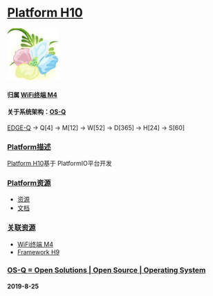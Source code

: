 ﻿# [Platform H10](https://github.com/OS-Q/H10)
[![sites](OS-Q/OS-Q.png)](http://www.OS-Q.com)

#### 归属 [WiFi终端 M4](https://github.com/OS-Q/M4) 
#### 关于系统架构：[OS-Q](https://github.com/OS-Q/OS-Q)

[EDGE-Q](https://github.com/OS-Q/EDGE-Q) -> Q[4] -> M[12] -> W[52] -> D[365] -> H[24] -> S[60]

### [Platform描述](https://github.com/OS-Q/H10/wiki) 

[Platform H10](https://github.com/OS-Q/H10)基于 PlatformIO平台开发


### [Platform资源](https://github.com/OS-Q) 

* [资源](src/)
* [文档](docs/)

### [关联资源](https://github.com/OS-Q/)

 *  [WiFi终端 M4](https://github.com/OS-Q/M4) 
 *  [Framework H9](https://github.com/OS-Q/H9)


### [OS-Q = Open Solutions | Open Source |  Operating System ](http://www.OS-Q.com/H10)
####  2019-8-25
